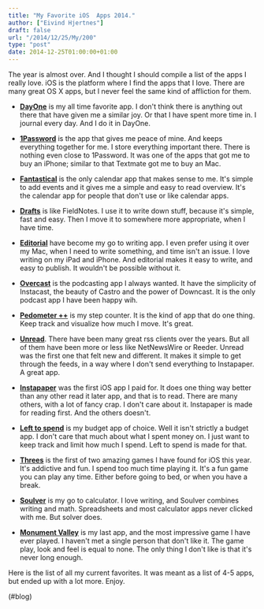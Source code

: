 ```yaml
---
title: "My Favorite iOS  Apps 2014."
author: ["Eivind Hjertnes"]
draft: false
url: "/2014/12/25/My/200"
type: "post"
date: 2014-12-25T01:00:00+01:00
---
```


The year is almost over. And I thought I should compile a list of the
apps I really love. iOS is the platform where I find the apps that I
love. There are many great OS X apps, but I never feel the same kind of
affliction for them.

-   **[DayOne](http://dayoneapp.com/)** is my all time favorite app. I
    don't think there is anything out there that have given me a similar
    joy. Or that I have spent more time in. I journal every day. And I do
    it in DayOne.

-   **[1Password](https://agilebits.com/onepassword)** is the app that
    gives me peace of mine. And keeps everything together for me. I store
    everything important there. There is nothing even close to 1Password.
    It was one of the apps that got me to buy an iPhone; similar to that
    Textmate got me to buy an Mac.

-   **[Fantastical](https://flexibits.com/fantastical-iphone)** is the
    only calendar app that makes sense to me. It's simple to add events
    and it gives me a simple and easy to read overview. It's the calendar
    app for people that don't use or like calendar apps.

-   **[Drafts](http://agiletortoise.com/drafts/)** is like FieldNotes. I
    use it to write down stuff, because it's simple, fast and easy. Then I
    move it to somewhere more appropriate, when I have time.

-   **[Editorial](http://omz-software.com/editorial/)** have become my go
    to writing app. I even prefer using it over my Mac, when I need to
    write something, and time isn't an issue. I love writing on my iPad
    and iPhone. And editorial makes it easy to write, and easy to publish.
    It wouldn't be possible without it.

-   **[Overcast](https://overcast.fm/)** is the podcasting app I always
    wanted. It have the simplicity of Instacast, the beauty of Castro and
    the power of Downcast. It is the only podcast app I have been happy
    wih.

-   **[Pedometer ++](http://pedometerplusplus.com/)** is my step counter.
    It is the kind of app that do one thing. Keep track and visualize how
    much I move. It's great.

-   **[Unread](http://supertop.co/unread/)**. There have been many great
    rss clients over the years. But all of them have been more or less
    like NetNewsWire or Reeder. Unread was the first one that felt new and
    different. It makes it simple to get through the feeds, in a way where
    I don't send everything to Instapaper. A great app.

-   **[Instapaper](https://www.instapaper.com/)** was the first iOS app I
    paid for. It does one thing way better than any other read it later
    app, and that is to read. There are many others, with a lot of fancy
    crap. I don't care about it. Instapaper is made for reading first. And
    the others doesn't.

-   **[Left to spend](https://appsto.re/no/nM2mx.i)** is my budget app of
    choice. Well it isn't strictly a budget app. I don't care that much
    about what I spent money on. I just want to keep track and limit how
    much I spend. Left to spend is made for that.

-   **[Threes](http://asherv.com/threes/)** is the first of two amazing
    games I have found for iOS this year. It's addictive and fun. I spend
    too much time playing it. It's a fun game you can play any time.
    Either before going to bed, or when you have a break.

-   **[Soulver](http://www.acqualia.com/soulver/)** is my go to
    calculator. I love writing, and Soulver combines writing and math.
    Spreadsheets and most calculator apps never clicked with me. But
    solver does.

-   **[Monument Valley](http://www.monumentvalleygame.com/)** is my last
    app, and the most impressive game I have ever played. I haven't met a
    single person that don't like it. The game play, look and feel is
    equal to none. The only thing I don't like is that it's never long
    enough.

Here is the list of all my current favorites. It was meant as a list of
4-5 apps, but ended up with a lot more. Enjoy.

(#blog)
